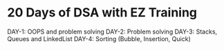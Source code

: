 # 20 Days of DSA with EZ Training

DAY-1: OOPS and problem solving
DAY-2: Problem solving
DAY-3: Stacks, Queues and LinkedList
DAY-4: Sorting (Bubble, Insertion, Quick)